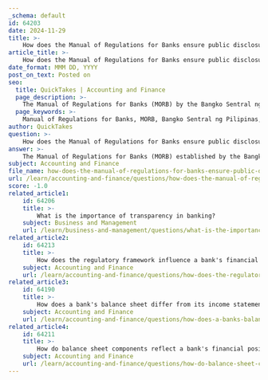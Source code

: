 ```yaml
---
_schema: default
id: 64203
date: 2024-11-29
title: >-
    How does the Manual of Regulations for Banks ensure public disclosures of financial information?
article_title: >-
    How does the Manual of Regulations for Banks ensure public disclosures of financial information?
date_format: MMM DD, YYYY
post_on_text: Posted on
seo:
  title: QuickTakes | Accounting and Finance
  page_description: >-
    The Manual of Regulations for Banks (MORB) by the Bangko Sentral ng Pilipinas ensures public disclosures of financial information through mandatory reporting, standardized formats, timely disclosures, and regulatory oversight, enhancing transparency in the banking sector.
  page_keywords: >-
    Manual of Regulations for Banks, MORB, Bangko Sentral ng Pilipinas, public disclosures, financial information, mandatory publication, financial statements, standardized reporting, regulatory oversight, consumer protection, banking transparency
author: QuickTakes
question: >-
    How does the Manual of Regulations for Banks ensure public disclosures of financial information?
answer: >-
    The Manual of Regulations for Banks (MORB) established by the Bangko Sentral ng Pilipinas (BSP) plays a crucial role in ensuring public disclosures of financial information by setting specific requirements for banks operating in the Philippines. Here are the key aspects of how the MORB facilitates public disclosures:\n\n1. **Mandatory Publication of Financial Statements**: Under the MORB, Universal Banks (UBs), Commercial Banks (KBs), Thrift Banks (TBs), Rural Banks (RBs), and Cooperative Banks with resources of P1.0 billion and above are required to publish their quarterly Balance Sheets. This ensures that stakeholders have access to timely and relevant financial information.\n\n2. **Standardized Reporting**: The MORB prescribes a standardized format for the financial statements that banks must follow. This uniformity helps in making the financial data comparable across different institutions, enhancing transparency and facilitating informed decision-making by consumers and investors.\n\n3. **Timeliness of Disclosures**: Banks are mandated to accomplish and publish their financial statements as of the cut-off date indicated in the call letter issued by the appropriate supervising department of the BSP. This requirement ensures that the information is current and reflects the latest financial position of the banks.\n\n4. **Consumer Protection Framework**: The BSP has established a Financial Consumer Protection Framework that emphasizes transparency and disclosure as integral components of corporate governance and risk management. This framework aims to protect consumers by ensuring they have access to clear and comprehensive information about financial products and services.\n\n5. **Regulatory Oversight**: The BSP monitors compliance with these disclosure requirements through its supervisory activities. This oversight helps to ensure that banks adhere to the regulations and maintain the integrity of the financial information they provide to the public.\n\n6. **Public Access to Information**: The regulations encourage banks to make their financial statements readily accessible to the public, which can include posting them on their websites or other public platforms. This accessibility is vital for fostering trust and confidence in the banking system.\n\nIn summary, the Manual of Regulations for Banks ensures public disclosures of financial information through mandatory reporting requirements, standardized formats, timely disclosures, a focus on consumer protection, regulatory oversight, and public accessibility of financial statements. These measures collectively enhance transparency in the banking sector and protect the interests of consumers and investors.
subject: Accounting and Finance
file_name: how-does-the-manual-of-regulations-for-banks-ensure-public-disclosures-of-financial-information.md
url: /learn/accounting-and-finance/questions/how-does-the-manual-of-regulations-for-banks-ensure-public-disclosures-of-financial-information
score: -1.0
related_article1:
    id: 64206
    title: >-
        What is the importance of transparency in banking?
    subject: Business and Management
    url: /learn/business-and-management/questions/what-is-the-importance-of-transparency-in-banking
related_article2:
    id: 64213
    title: >-
        How does the regulatory framework influence a bank's financial reporting?
    subject: Accounting and Finance
    url: /learn/accounting-and-finance/questions/how-does-the-regulatory-framework-influence-a-banks-financial-reporting
related_article3:
    id: 64190
    title: >-
        How does a bank's balance sheet differ from its income statement?
    subject: Accounting and Finance
    url: /learn/accounting-and-finance/questions/how-does-a-banks-balance-sheet-differ-from-its-income-statement
related_article4:
    id: 64211
    title: >-
        How do balance sheet components reflect a bank's financial position?
    subject: Accounting and Finance
    url: /learn/accounting-and-finance/questions/how-do-balance-sheet-components-reflect-a-banks-financial-position
---
```


&nbsp;